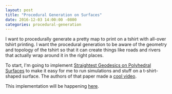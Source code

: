 ```yaml
---
layout: post
title: "Procedural Generation on Surfaces"
date: 2016-12-03 14:00:00 -0800
categories: procedural-generation
---
```


I want to procedurally generate a pretty map to print on a tshirt with all-over tshirt printing. I want the procedural generation to be aware of the geometry and topology of the tshirt so that it can create things like roads and rivers that actually wrap around it in the right places.

To start, I'm going to implement [Straightest Geodesics on Polyhedral Surfaces][geodesics] to make it easy for me to run simulations and stuff on a t-shirt-shaped surface. The authors of that paper made a [cool video][cool-video].

This implementation will be happening [here][github-procedural-generation].

[geodesics]: http://geometry.caltech.edu/pubs/GSD06.pdf
[cool-video]: https://www.youtube.com/watch?v=bX_dsbiDfZw
[github-procedural-generation]: https://github.com/marcrasi/side-projects/tree/master/procedural-generation
